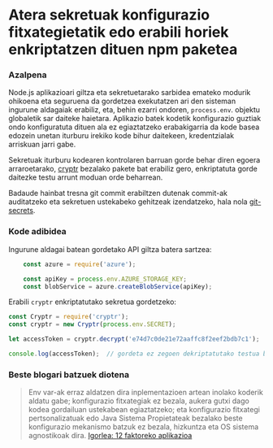 # Atera sekretuak konfigurazio fitxategietatik edo erabili horiek enkriptatzen dituen npm paketea

### Azalpena
Node.js aplikazioari giltza eta sekretuetarako sarbidea emateko modurik ohikoena eta seguruena da gordetzea exekutatzen ari den sisteman ingurune aldagaiak erabiliz, eta, behin ezarri ondoren, `process.env`. objektu globaletik sar daiteke haietara. Aplikazio batek kodetik konfigurazio guztiak ondo konfiguratuta dituen ala ez egiaztatzeko erabakigarria da kode basea edozein unetan iturburu irekiko kode bihur daitekeen, kredentzialak arriskuan jarri gabe.

Sekretuak iturburu kodearen kontrolaren barruan gorde behar diren egoera arraroetarako, [cryptr](https://www.npmjs.com/package/cryptr) bezalako pakete bat erabiliz gero, enkriptatuta gorde daitezke testu arrunt moduan orde beharrean.

Badaude hainbat tresna git commit erabiltzen dutenak commit-ak auditatzeko eta sekretuen ustekabeko gehitzeak izendatzeko, hala nola [git-secrets](https://github.com/awslabs/git-secrets).

### Kode adibidea

Ingurune aldagai batean gordetako API giltza batera sartzea:

```javascript
    const azure = require('azure');

    const apiKey = process.env.AZURE_STORAGE_KEY;
    const blobService = azure.createBlobService(apiKey);
```

Erabili `cryptr` enkriptatutako sekretua gordetzeko:

```javascript
const Cryptr = require('cryptr');
const cryptr = new Cryptr(process.env.SECRET);

let accessToken = cryptr.decrypt('e74d7c0de21e72aaffc8f2eef2bdb7c1');

console.log(accessToken);  // gordeta ez zegoen dekriptatutako testua bistaratzen du
```

### Beste blogari batzuek diotena

> Env var-ak erraz aldatzen dira inplementazioen artean inolako koderik aldatu gabe; konfigurazio fitxategiak ez bezala, aukera gutxi dago kodea gordailuan ustekabean egiaztatzeko; eta konfigurazio fitxategi pertsonalizatuak edo Java Sistema Propietateak bezalako beste konfigurazio mekanismo batzuk ez bezala, hizkuntza eta OS sistema agnostikoak dira. [Igorlea: 12 faktoreko aplikazioa](https://12factor.net/config)
